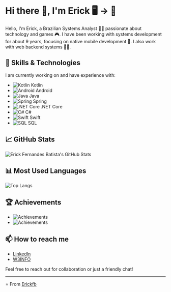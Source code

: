 # Hi there 👋, I'm Erick 🖥️ -> 📱

Hello, I'm Erick, a Brazilian Systems Analyst 🧑‍💻 passionate about technology and games 🎮. I have been working with systems development for about 9 years, focusing on native mobile development 📱. I also work with web backend systems 👨‍💻.

## 🚀 Skills & Technologies

I am currently working on and have experience with:

- ![Kotlin](https://img.shields.io/badge/Kotlin-0095D5?style=for-the-badge&logo=kotlin&logoColor=white) Kotlin
- ![Android](https://img.shields.io/badge/Android-3DDC84?style=for-the-badge&logo=android&logoColor=white) Android
- ![Java](https://img.shields.io/badge/Java-ED8B00?style=for-the-badge&logo=java&logoColor=white) Java
- ![Spring](https://img.shields.io/badge/Spring-6DB33F?style=for-the-badge&logo=spring&logoColor=white) Spring
- ![.NET Core](https://img.shields.io/badge/.NET_Core-5C2D91?style=for-the-badge&logo=dot-net&logoColor=white) .NET Core
- ![C#](https://img.shields.io/badge/C%23-239120?style=for-the-badge&logo=c-sharp&logoColor=white) C#
- ![Swift](https://img.shields.io/badge/Swift-FA7343?style=for-the-badge&logo=swift&logoColor=white) Swift
- ![SQL](https://img.shields.io/badge/SQL-4479A1?style=for-the-badge&logo=postgresql&logoColor=white) SQL

## 📈 GitHub Stats

![Erick Fernandes Batista's GitHub Stats](https://github-readme-stats.vercel.app/api?username=Erickfb&show_icons=true&theme=radical)

## 📊 Most Used Languages

![Top Langs](https://github-readme-stats.vercel.app/api/top-langs/?username=Erickfb&layout=compact&theme=radical)

## 🏆 Achievements

- ![Achievements](https://img.shields.io/badge/Achievement-3-blue)
- ![Achievements](https://img.shields.io/badge/Achievement-1-yellow)

## 📫 How to reach me

- [LinkedIn](https://www.linkedin.com/in/ErickFernandesB)
- [W3INFO](https://w3info.com.br)

Feel free to reach out for collaboration or just a friendly chat!

---

⭐️ From [Erickfb](https://github.com/Erickfb)
